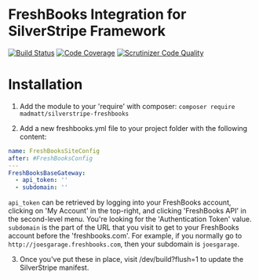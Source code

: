 # FreshBooks Integration for SilverStripe Framework
[![Build Status](https://api.travis-ci.org/madmatt/silverstripe-freshbooks.png)](https://travis-ci.org/madmatt/silverstripe-freshbooks)
[![Code Coverage](https://scrutinizer-ci.com/g/madmatt/silverstripe-freshbooks/badges/coverage.png?b=master)](https://scrutinizer-ci.com/g/madmatt/silverstripe-freshbooks/?branch=master)
[![Scrutinizer Code Quality](https://scrutinizer-ci.com/g/madmatt/silverstripe-freshbooks/badges/quality-score.png?b=master)](https://scrutinizer-ci.com/g/madmatt/silverstripe-freshbooks/?branch=master)

# Installation
1. Add the module to your 'require' with composer:
  `composer require madmatt/silverstripe-freshbooks`

2. Add a new freshbooks.yml file to your project folder with the following content:
```yml
name: FreshBooksSiteConfig
after: #FreshBooksConfig
---
FreshBooksBaseGateway:
  - api_token: ''
  - subdomain: ''
```
`api_token` can be retrieved by logging into your FreshBooks account, clicking on 'My Account' in the top-right, and clicking 'FreshBooks API' in the second-level menu. You're looking for the 'Authentication Token' value. `subdomain` is the part of the URL that you visit to get to your FreshBooks account before the 'freshbooks.com'. For example, if you normally go to `http://joesgarage.freshbooks.com`, then your subdomain is `joesgarage`.

3. Once you've put these in place, visit /dev/build?flush=1 to update the SilverStripe manifest.
